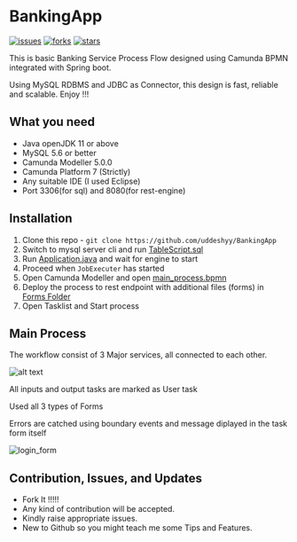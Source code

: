 # BankingApp


[![issues](https://img.shields.io/github/issues/uddeshyy/BankingApp)](https://github.com/uddeshyy/BankingApp/issues)
[![forks](https://img.shields.io/github/forks/uddeshyy/BankingApp)](https://github.com/uddeshyy/BankingApp/network)
[![stars](https://img.shields.io/github/stars/uddeshyy/BankingApp)](https://github.com/uddeshyy/BankingApp/stargazers)

This is basic Banking Service Process Flow designed using Camunda BPMN integrated with Spring boot. 

Using MySQL RDBMS and JDBC as Connector, this design is fast, reliable and scalable.
Enjoy !!!

## What you need

* Java openJDK 11 or above
* MySQL 5.6 or better
* Camunda Modeller 5.0.0
* Camunda Platform 7 (Strictly)
* Any suitable IDE (I used Eclipse)
* Port 3306(for sql) and 8080(for rest-engine)


## Installation
1. Clone this repo - ``` git clone https://github.com/uddeshyy/BankingApp ```
2. Switch to mysql server cli and run [TableScript.sql](https://github.com/uddeshyy/BankingApp/blob/master/src/main/resources/TableScript.sql)
3. Run [Application.java](https://github.com/uddeshyy/BankingApp/blob/master/src/main/java/com/banking/workflow/Application.java) and wait for engine to start
4. Proceed when `JobExecuter` has started
5. Open Camunda Modeller and open [main_process.bpmn](https://github.com/uddeshyy/BankingApp/blob/master/src/main/resources/main_process.bpmn)
6. Deploy the process to rest endpoint with additional files (forms) in [Forms Folder](https://github.com/uddeshyy/BankingApp/tree/master/src/main/resources/static/forms)
7. Open Tasklist and Start process

## Main Process
The workflow consist of 3 Major services, all connected to each other.

![alt text](https://user-images.githubusercontent.com/53940727/176218095-1eadd8a6-f7a5-4a7d-8447-8d0b63a693bf.JPG)

All inputs and output tasks are marked as User task

Used all 3 types of Forms



Errors are catched using boundary events and message diplayed in the task form itself

![login_form](https://user-images.githubusercontent.com/53940727/176220989-75553824-811b-4686-bc26-728117268acc.JPG)

## Contribution, Issues, and Updates

* Fork It !!!!!
* Any kind of contribution will be accepted.
* Kindly raise appropriate issues.
* New to Github so you might teach me some Tips and Features.
